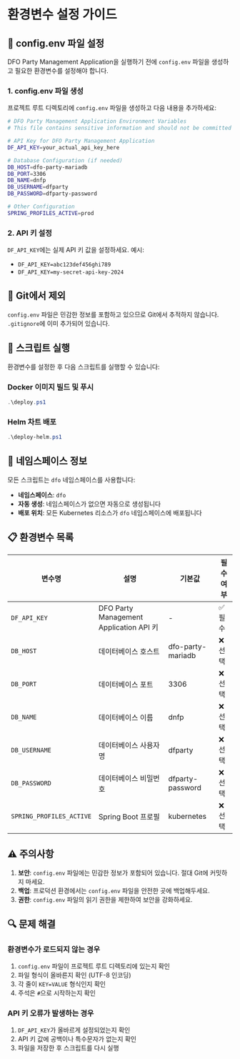 # 환경변수 설정 가이드

## 📁 config.env 파일 설정

DFO Party Management Application을 실행하기 전에 `config.env` 파일을 생성하고 필요한 환경변수를 설정해야 합니다.

### 1. config.env 파일 생성

프로젝트 루트 디렉토리에 `config.env` 파일을 생성하고 다음 내용을 추가하세요:

```bash
# DFO Party Management Application Environment Variables
# This file contains sensitive information and should not be committed to git

# API Key for DFO Party Management Application
DF_API_KEY=your_actual_api_key_here

# Database Configuration (if needed)
DB_HOST=dfo-party-mariadb
DB_PORT=3306
DB_NAME=dnfp
DB_USERNAME=dfparty
DB_PASSWORD=dfparty-password

# Other Configuration
SPRING_PROFILES_ACTIVE=prod
```

### 2. API 키 설정

`DF_API_KEY`에는 실제 API 키 값을 설정하세요. 예시:
- `DF_API_KEY=abc123def456ghi789`
- `DF_API_KEY=my-secret-api-key-2024`

## 🚫 Git에서 제외

`config.env` 파일은 민감한 정보를 포함하고 있으므로 Git에서 추적하지 않습니다. `.gitignore`에 이미 추가되어 있습니다.

## 🔧 스크립트 실행

환경변수를 설정한 후 다음 스크립트를 실행할 수 있습니다:

### Docker 이미지 빌드 및 푸시
```powershell
.\deploy.ps1
```

### Helm 차트 배포
```powershell
.\deploy-helm.ps1
```

## 📁 네임스페이스 정보

모든 스크립트는 `dfo` 네임스페이스를 사용합니다:
- **네임스페이스**: `dfo`
- **자동 생성**: 네임스페이스가 없으면 자동으로 생성됩니다
- **배포 위치**: 모든 Kubernetes 리소스가 `dfo` 네임스페이스에 배포됩니다

## 📋 환경변수 목록

| 변수명 | 설명 | 기본값 | 필수여부 |
|--------|------|--------|----------|
| `DF_API_KEY` | DFO Party Management Application API 키 | - | ✅ 필수 |
| `DB_HOST` | 데이터베이스 호스트 | dfo-party-mariadb | ❌ 선택 |
| `DB_PORT` | 데이터베이스 포트 | 3306 | ❌ 선택 |
| `DB_NAME` | 데이터베이스 이름 | dnfp | ❌ 선택 |
| `DB_USERNAME` | 데이터베이스 사용자명 | dfparty | ❌ 선택 |
| `DB_PASSWORD` | 데이터베이스 비밀번호 | dfparty-password | ❌ 선택 |
| `SPRING_PROFILES_ACTIVE` | Spring Boot 프로필 | kubernetes | ❌ 선택 |

## ⚠️ 주의사항

1. **보안**: `config.env` 파일에는 민감한 정보가 포함되어 있습니다. 절대 Git에 커밋하지 마세요.
2. **백업**: 프로덕션 환경에서는 `config.env` 파일을 안전한 곳에 백업해두세요.
3. **권한**: `config.env` 파일의 읽기 권한을 제한하여 보안을 강화하세요.

## 🔍 문제 해결

### 환경변수가 로드되지 않는 경우
1. `config.env` 파일이 프로젝트 루트 디렉토리에 있는지 확인
2. 파일 형식이 올바른지 확인 (UTF-8 인코딩)
3. 각 줄이 `KEY=VALUE` 형식인지 확인
4. 주석은 `#`으로 시작하는지 확인

### API 키 오류가 발생하는 경우
1. `DF_API_KEY`가 올바르게 설정되었는지 확인
2. API 키 값에 공백이나 특수문자가 없는지 확인
3. 파일을 저장한 후 스크립트를 다시 실행
